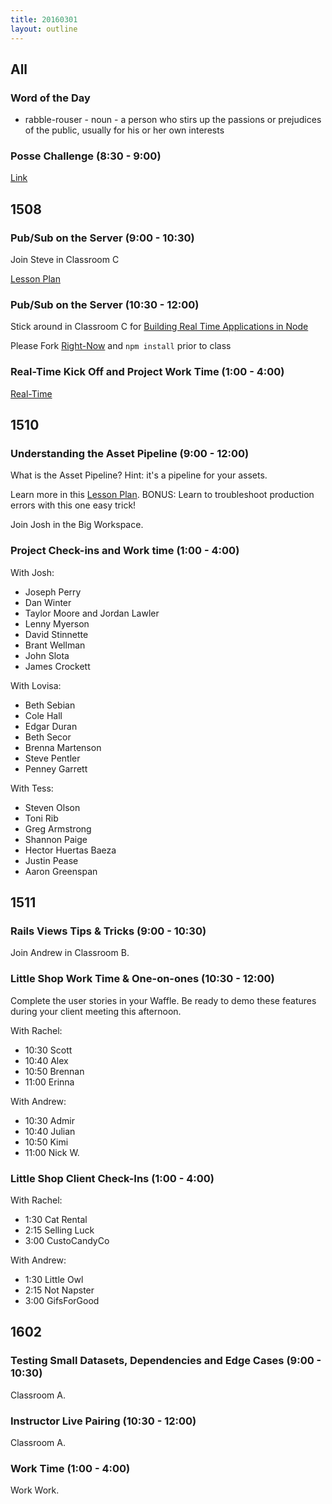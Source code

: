 ```yaml
---
title: 20160301
layout: outline
---
```


## All

### Word of the Day

* rabble-rouser - noun - a person who stirs up the passions or prejudices of
the public, usually for his or her own interests

### Posse Challenge (8:30 - 9:00)

[Link](https://gist.github.com/Carmer/4a46e214c0d91f911c6a)


## 1508

### Pub/Sub on the Server (9:00 - 10:30)

Join Steve in Classroom C

[Lesson Plan](https://github.com/turingschool/lesson_plans/blob/master/ruby_04-apis_and_scalability/pubsub_on_the_server.markdown)

### Pub/Sub on the Server (10:30 - 12:00)

Stick around in Classroom C for [Building Real Time Applications in Node](https://github.com/turingschool/lesson_plans/blob/master/ruby_04-apis_and_scalability/real_time_applications_with_node.markdown)

Please Fork [Right-Now](https://github.com/turingschool-examples/right-now) and `npm install` prior to class

### Real-Time Kick Off and Project Work Time (1:00 - 4:00)

[Real-Time](https://github.com/turingschool/curriculum/blob/master/source/projects/real_time.markdown)


## 1510

### Understanding the Asset Pipeline (9:00 - 12:00)

What is the Asset Pipeline? Hint: it's a pipeline for your assets.

Learn more in this [Lesson Plan](https://github.com/turingschool/lesson_plans/blob/master/ruby_03-professional_rails_applications/understanding_the_asset_pipeline.md). BONUS: Learn to troubleshoot production errors with this one easy trick!

Join Josh in the Big Workspace.

### Project Check-ins and Work time (1:00 - 4:00)

With Josh:

* Joseph Perry
* Dan Winter
* Taylor Moore and Jordan Lawler
* Lenny Myerson
* David Stinnette
* Brant Wellman
* John Slota
* James Crockett

With Lovisa:

* Beth Sebian
* Cole Hall
* Edgar Duran
* Beth Secor
* Brenna Martenson
* Steve Pentler
* Penney Garrett

With Tess:

* Steven Olson
* Toni Rib
* Greg Armstrong
* Shannon Paige
* Hector Huertas Baeza
* Justin Pease
* Aaron Greenspan

## 1511

### Rails Views Tips & Tricks (9:00 - 10:30)

Join Andrew in Classroom B.

### Little Shop Work Time & One-on-ones (10:30 - 12:00)

Complete the user stories in your Waffle. Be ready to demo these features during your client meeting this afternoon.

With Rachel:

* 10:30 Scott
* 10:40 Alex
* 10:50 Brennan
* 11:00 Erinna

With Andrew:

* 10:30 Admir
* 10:40 Julian
* 10:50 Kimi
* 11:00 Nick W.

### Little Shop Client Check-Ins (1:00 - 4:00)

With Rachel:

* 1:30 Cat Rental
* 2:15 Selling Luck
* 3:00 CustoCandyCo

With Andrew:

* 1:30 Little Owl
* 2:15 Not Napster
* 3:00 GifsForGood


## 1602

### Testing Small Datasets, Dependencies and Edge Cases (9:00 - 10:30)

Classroom A.

### Instructor Live Pairing (10:30 - 12:00)

Classroom A.

### Work Time (1:00 - 4:00)

Work Work.
